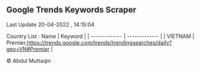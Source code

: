 

## Google Trends Keywords Scraper 
 
Last Update 20-04-2022 , 14:15:04

Country List :
 Name  | Keyword |
| ------------- | ------------- |
| VIETNAM | Premier,https://trends.google.com/trends/trendingsearches/daily?geo=VN#Premier |



© Abdul Muttaqin 
